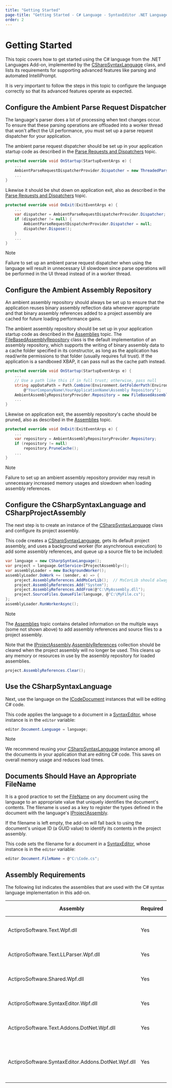 ```yaml
---
title: "Getting Started"
page-title: "Getting Started - C# Language - SyntaxEditor .NET Languages Add-on"
order: 2
---
```

# Getting Started

This topic covers how to get started using the C# language from the .NET Languages Add-on, implemented by the [CSharpSyntaxLanguage](xref:ActiproSoftware.Text.Languages.CSharp.Implementation.CSharpSyntaxLanguage) class, and lists its requirements for supporting advanced features like parsing and automated IntelliPrompt.

It is very important to follow the steps in this topic to configure the language correctly so that its advanced features operate as expected.

## Configure the Ambient Parse Request Dispatcher

The language's parser does a lot of processing when text changes occur.  To ensure that these parsing operations are offloaded into a worker thread that won't affect the UI performance, you must set up a parse request dispatcher for your application.

The ambient parse request dispatcher should be set up in your application startup code as described in the [Parse Requests and Dispatchers](../../text-parsing/parsing/parse-requests-and-dispatchers.md) topic.

```csharp
protected override void OnStartup(StartupEventArgs e) {
	...
	AmbientParseRequestDispatcherProvider.Dispatcher = new ThreadedParseRequestDispatcher();
	...
}
```

Likewise it should be shut down on application exit, also as described in the [Parse Requests and Dispatchers](../../text-parsing/parsing/parse-requests-and-dispatchers.md) topic.

```csharp
protected override void OnExit(ExitEventArgs e) {
	...
	var dispatcher = AmbientParseRequestDispatcherProvider.Dispatcher;
	if (dispatcher != null) {
		AmbientParseRequestDispatcherProvider.Dispatcher = null;
		dispatcher.Dispose();
	}
	...
}
```

> [!NOTE]
> Failure to set up an ambient parse request dispatcher when using the language will result in unnecessary UI slowdown since parse operations will be performed in the UI thread instead of in a worker thread.

## Configure the Ambient Assembly Repository

An ambient assembly repository should always be set up to ensure that the application reuses binary assembly reflection data whenever appropriate and that binary assembly references added to a project assembly are cached for future loading performance gains.

The ambient assembly repository should be set up in your application startup code as described in the [Assemblies](../assemblies.md) topic.  The [FileBasedAssemblyRepository](xref:ActiproSoftware.Text.Languages.DotNet.Reflection.Implementation.FileBasedAssemblyRepository) class is the default implementation of an assembly repository, which supports the writing of binary assembly data to a cache folder specified in its constructor, as long as the application has read/write permissions to that folder (usually requires full trust).  If the application is a sandboxed XBAP, it can pass null as the cache path instead.

```csharp
protected override void OnStartup(StartupEventArgs e) {
	...
	// Use a path like this if in full trust; otherwise, pass null
	string appDataPath = Path.Combine(Environment.GetFolderPath(Environment.SpecialFolder.LocalApplicationData), 
		@"YourCompanyName\YourApplicationName\Assembly Repository");
	AmbientAssemblyRepositoryProvider.Repository = new FileBasedAssemblyRepository(appDataPath);
	...
}
```

Likewise on application exit, the assembly repository's cache should be pruned, also as described in the [Assemblies](../assemblies.md) topic.

```csharp
protected override void OnExit(ExitEventArgs e) {
	...
	var repository = AmbientAssemblyRepositoryProvider.Repository;
	if (repository != null)
		repository.PruneCache();
	...
}
```

> [!NOTE]
> Failure to set up an ambient assembly repository provider may result in unnecessary increased memory usages and slowdown when loading assembly references.

## Configure the CSharpSyntaxLanguage and CSharpProjectAssembly

The next step is to create an instance of the [CSharpSyntaxLanguage](xref:ActiproSoftware.Text.Languages.CSharp.Implementation.CSharpSyntaxLanguage) class and configure its project assembly.

This code creates a [CSharpSyntaxLanguage](xref:ActiproSoftware.Text.Languages.CSharp.Implementation.CSharpSyntaxLanguage), gets its default project assembly, and uses a background worker (for asynchronous execution) to add some assembly references, and queue up a source file to be included:

```csharp
var language = new CSharpSyntaxLanguage();
var project = language.GetService<IProjectAssembly>();
var assemblyLoader = new BackgroundWorker();
assemblyLoader.DoWork += (sender, e) => {
	project.AssemblyReferences.AddMsCorLib();  // MsCorLib should always be added at a minimum
	project.AssemblyReferences.Add("System");
	project.AssemblyReferences.AddFrom(@"C:\MyAssembly.dll");
	project.SourceFiles.QueueFile(language, @"C:\MyFile.cs");
};
assemblyLoader.RunWorkerAsync();
```

> [!NOTE]
> The [Assemblies](../assemblies.md) topic contains detailed information on the multiple ways (some not shown above) to add assembly references and source files to a project assembly.

Note that the [IProjectAssembly](xref:ActiproSoftware.Text.Languages.DotNet.Reflection.IProjectAssembly).[AssemblyReferences](xref:ActiproSoftware.Text.Languages.DotNet.Reflection.IProjectAssembly.AssemblyReferences) collection should be cleared when the project assembly will no longer be used.  This cleans up any memory or resources in use by the assembly repository for loaded assemblies.

```csharp
project.AssemblyReferences.Clear();
```

## Use the CSharpSyntaxLanguage

Next, use the language on the [ICodeDocument](xref:ActiproSoftware.Text.ICodeDocument) instances that will be editing C# code.

This code applies the language to a document in a [SyntaxEditor](xref:ActiproSoftware.Windows.Controls.SyntaxEditor.SyntaxEditor), whose instance is in the `editor` variable:

```csharp
editor.Document.Language = language;
```

> [!NOTE]
> We recommend reusing your [CSharpSyntaxLanguage](xref:ActiproSoftware.Text.Languages.CSharp.Implementation.CSharpSyntaxLanguage) instance among all the documents in your application that are editing C# code.  This saves on overall memory usage and reduces load times.

## Documents Should Have an Appropriate FileName

It is a good practice to set the [FileName](xref:ActiproSoftware.Text.ITextDocument.FileName) on any document using the language to an appropriate value that uniquely identifies the document's contents.  The filename is used as a key to register the types defined in the document with the language's [IProjectAssembly](xref:ActiproSoftware.Text.Languages.DotNet.Reflection.IProjectAssembly).

If the filename is left empty, the add-on will fall back to using the document's unique ID (a GUID value) to identify its contents in the project assembly.

This code sets the filename for a document in a [SyntaxEditor](xref:ActiproSoftware.Windows.Controls.SyntaxEditor.SyntaxEditor), whose instance is in the `editor` variable:

```csharp
editor.Document.FileName = @"C:\Code.cs";
```

## Assembly Requirements

The following list indicates the assemblies that are used with the C# syntax language implementation in this add-on.

| Assembly | Required | Author | Licensed With | Description |
|-----|-----|-----|-----|-----|
| ActiproSoftware.Text.Wpf.dll | Yes | Actipro | SyntaxEditor | Core text/parsing framework for SyntaxEditor |
| ActiproSoftware.Text.LLParser.Wpf.dll | Yes | Actipro | SyntaxEditor | LL parser framework implementation |
| ActiproSoftware.Shared.Wpf.dll | Yes | Actipro | SyntaxEditor | Core framework for all Actipro WPF controls |
| ActiproSoftware.SyntaxEditor.Wpf.dll | Yes | Actipro | SyntaxEditor | SyntaxEditor for WPF control |
| ActiproSoftware.Text.Addons.DotNet.Wpf.dll | Yes | Actipro | .NET Languages Add-on | Core text/parsing for the C# language |
| ActiproSoftware.SyntaxEditor.Addons.DotNet.Wpf.dll | Yes | Actipro | .NET Languages Add-on | SyntaxEditor for WPF advanced C# syntax language implementation |
